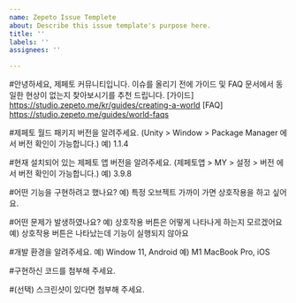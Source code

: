 ```yaml
---
name: Zepeto Issue Templete
about: Describe this issue template's purpose here.
title: ''
labels: ''
assignees: ''

---
```


#안녕하세요, 제페토 커뮤니티입니다. 이슈를 올리기 전에 가이드 및 FAQ 문서에서 동일한 현상이 없는지 찾아보시기를 추천 드립니다.
[가이드] https://studio.zepeto.me/kr/guides/creating-a-world
[FAQ] https://studio.zepeto.me/guides/world-faqs

#제페토 월드 패키지 버전을 알려주세요. (Unity > Window > Package Manager 에서 버전 확인이 가능합니다.)
예) 1.1.4

#현재 설치되어 있는 제페토 앱 버전을 알려주세요. (제페토앱 > MY > 설정 > 버전 에서 버전 확인이 가능합니다.)
예) 3.9.8

#어떤 기능을 구현하려고 했나요?
예) 특정 오브젝트 가까이 가면 상호작용을 하고 싶어요. 

#어떤 문제가 발생하였나요?
예) 상호작용 버튼은 어떻게 나타나게 하는지 모르겠어요 
예) 상호작용 버튼은 나타났는데 기능이 실행되지 않아요

#개발 환경을 알려주세요.
예) Window 11, Android
예) M1 MacBook Pro, iOS

#구현하신 코드를 첨부해 주세요. 

#(선택) 스크린샷이 있다면 첨부해 주세요.
